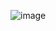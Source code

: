 ![image](https://github.com/jrgdiaz/HackConRD_Badge_Fab/assets/17464377/87dc4696-ab81-419e-920b-096c52db3004)
